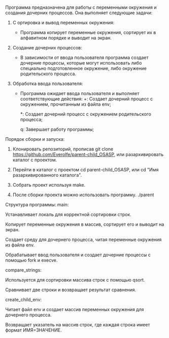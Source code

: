 Программа предназначена для работы с переменными окружения и создания дочерних процессов. Она выполняет следующие задачи:

1) С ортировка и вывод переменных окружения:
    - Программа копирует переменные окружения, сортирует их в алфавитном порядке и выводит на экран.

2) Создание дочерних процессов:
    - В зависимости от ввода пользователя программа создает дочерние процессы, которые могут использовать либо специально подготовленное окружение, либо окружение родительского процесса.

3) Обработка ввода пользователя:
    - Программа ожидает ввода пользователя и выполняет соответствующие действия:
        +: Создает дочерний процесс с окружением, прочитанным из файла env;

        *: Создает дочерний процесс с окружением родительского процесса;

        q: Завершает работу программы;

Порядок сборки и запуска:

1. Клонировать репозиторий, прописав git clone https://github.com/Everolfe/parent-child_OSASP, или разархивировать каталог с проектом.

2. Перейти в каталог с проектом cd parent-child_OSASP, или cd "Имя разархивированного каталога".

3. Собрать проект используя make.

4. После сборки проекта можно использовать программу. ./parent

Структура программы:
main:

Устанавливает локаль для корректной сортировки строк.

Копирует переменные окружения в массив, сортирует его и выводит на экран.

Создает среду для дочернего процесса, читая переменные окружения из файла env.

Обрабатывает ввод пользователя и создает дочерние процессы с помощью fork и execve.

compare_strings:

Используется для сортировки массива строк с помощью qsort.

Сравнивает две строки и возвращает результат сравнения.

create_child_env:

Читает файл env и создает массив переменных окружения для дочернего процесса.

Возвращает указатель на массив строк, где каждая строка имеет формат ИМЯ=ЗНАЧЕНИЕ.
